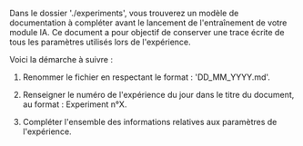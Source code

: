 Dans le dossier './experiments', vous trouverez un modèle de documentation à compléter avant le lancement de l'entraînement de votre module IA. Ce document a pour objectif de conserver une trace écrite de tous les paramètres utilisés lors de l'expérience.

Voici la démarche à suivre :

1. Renommer le fichier en respectant le format : 'DD_MM_YYYY.md'.

2. Renseigner le numéro de l'expérience du jour dans le titre du document, au format : Experiment n°X.

3. Compléter l'ensemble des informations relatives aux paramètres de l'expérience.

